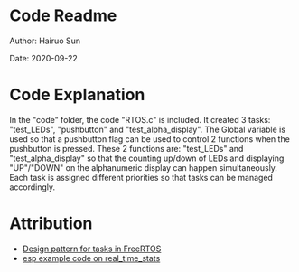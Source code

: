 # Code Readme
Author: Hairuo Sun

Date: 2020-09-22

# Code Explanation
In the "code" folder, the code "RTOS.c" is included. It created 3 tasks: "test_LEDs", "pushbutton" and "test_alpha_display". The Global variable is used so that a pushbutton flag can be used to control 2 functions when the pushbutton is pressed. These 2 functions are: "test_LEDs" and "test_alpha_display" so that the counting up/down of LEDs and displaying "UP"/"DOWN" on the alphanumeric display can happen simultaneously. Each task is assigned different priorities so that tasks can be managed accordingly.

# Attribution
* [Design pattern for tasks in FreeRTOS](http://whizzer.bu.edu/briefs/design-patterns/dp-tasks)
* [esp example code on real_time_stats](https://github.com/espressif/esp-idf/tree/master/examples/system/freertos/real_time_stats)
